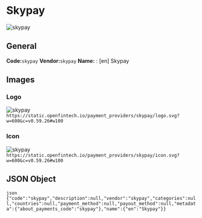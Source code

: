 # Skypay 
![skypay](https://static.openfintech.io/payment_providers/skypay/logo.svg?w=600&c=v0.59.26#w100) 
## General 
**Code:**`skypay` 
**Vendor:**`skypay` 
**Name:** 
:	[en] Skypay 
## Images 
### Logo 
![skypay](https://static.openfintech.io/payment_providers/skypay/logo.svg?w=600&c=v0.59.26#w100) 
``` https://static.openfintech.io/payment_providers/skypay/logo.svg?w=600&c=v0.59.26#w100 ``` 
### Icon 
![skypay](https://static.openfintech.io/payment_providers/skypay/icon.svg?w=600&c=v0.59.26#w100) 
``` https://static.openfintech.io/payment_providers/skypay/icon.svg?w=600&c=v0.59.26#w100 ``` 
## JSON Object 
```json {"code":"skypay","description":null,"vendor":"skypay","categories":null,"countries":null,"payment_method":null,"payout_method":null,"metadata":{"about_payments_code":"skypay"},"name":{"en":"Skypay"}} ``` 
